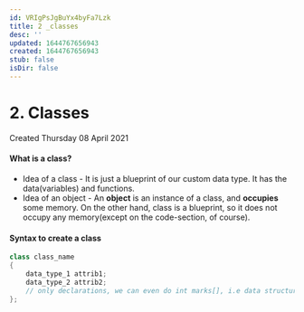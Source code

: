 ```yaml
---
id: VRIgPsJgBuYx4byFa7Lzk
title: 2 _classes
desc: ''
updated: 1644767656943
created: 1644767656943
stub: false
isDir: false
---
```

# 2. Classes
Created Thursday 08 April 2021

#### What is a class?
* Idea of a class - It is just a blueprint of our custom data type. It has the data(variables) and functions.
* Idea of an object - An **object** is an instance of a class, and **occupies** some memory. On the other hand, class is a blueprint, so it does not occupy any memory(except on the code-section, of course).

#### Syntax to create a class
```c++
class class_name
{
	data_type_1 attrib1;
	data_type_2 attrib2;
	// only declarations, we can even do int marks[], i.e data structures/ other classes are also allowed
};
```

